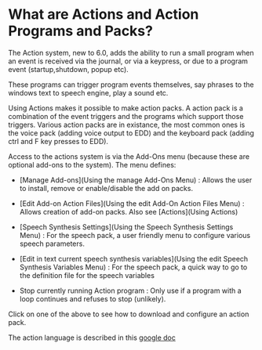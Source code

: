 # What are Actions and Action Programs and Packs?

The Action system, new to 6.0, adds the ability to run a small program when an event is received via the journal, or via a keypress, or due to a program event (startup,shutdown, popup etc).

These programs can trigger program events themselves, say phrases to the windows text to speech engine, play a sound etc.

Using Actions makes it possible to make action packs. A action pack is a combination of the event triggers and the programs which support those triggers.  Various action packs are in existance, the most common ones is the voice pack (adding voice output to EDD) and the keyboard pack (adding ctrl and F key presses to EDD).

Access to the actions system is via the Add-Ons menu (because these are optional add-ons to the system).  The menu defines:

* [Manage Add-ons](Using the manage Add-Ons Menu) : Allows the user to install, remove or enable/disable the add on packs.

* [Edit Add-on Action Files](Using the edit Add-On Action Files Menu) : Allows creation of add-on packs.  Also see [Actions](Using Actions)

* [Speech Synthesis Settings](Using the Speech Synthesis Settings Menu) : For the speech pack, a user friendly menu to configure various speech parameters.

* [Edit in text current speech synthesis variables](Using the edit Speech Synthesis Variables Menu) : For the speech pack, a quick way to go to the definition file for the speech variables

* Stop currently running Action program : Only use if a program with a loop continues and refuses to stop (unlikely).

Click on one of the above to see how to download and configure an action pack.

The action language is described in this [google doc](https://docs.google.com/document/d/1M7ODl9Z68vzKCRFXKD2be3l3747G_rgzM1TnaXOiR0w/edit?usp=sharing)
